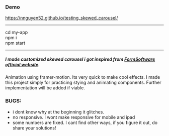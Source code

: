### Demo
https://nnguyen52.github.io/testing_skewed_carousel/ 
<hr>
cd my-app <br> 
npm i <br> 
npm start <br> 
<hr>

##### I made customized skewed carousel i got inspired from [FormSoftware official website](https://www.fromsoftware.jp/jp/).  <br> 

Animation using framer-motion. Its very quick to make cool effects. I made this project simply for practicing stying and animating components. Further implementation will be added if viable. <br> 

### BUGS:
+ i dont know why at the beginning it glitches. 
+ no responsive. I wont make responsive for mobile and ipad
+ some numbers are fixed. I cant find other ways, if you figure it out, do share your solutions!
